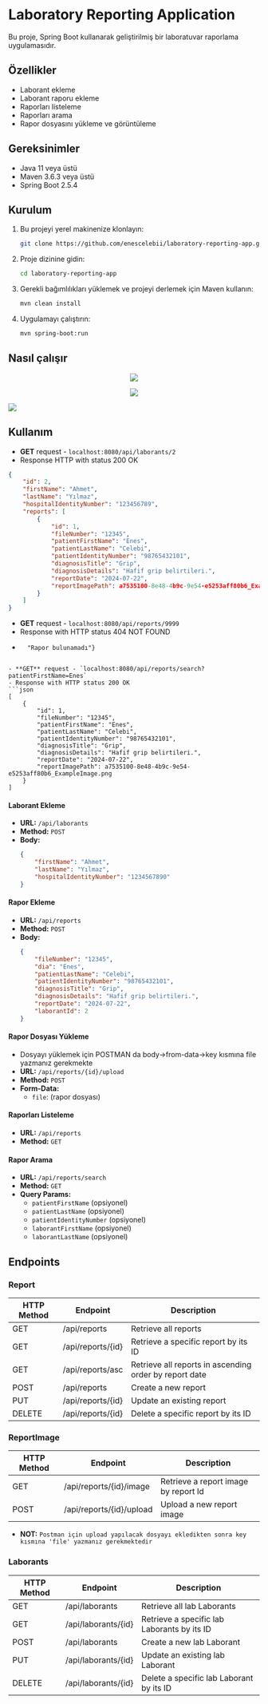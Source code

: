 # Laboratory Reporting Application

Bu proje, Spring Boot kullanarak geliştirilmiş bir laboratuvar raporlama uygulamasıdır.

## Özellikler

- Laborant ekleme
- Laborant raporu ekleme
- Raporları listeleme
- Raporları arama
- Rapor dosyasını yükleme ve görüntüleme

## Gereksinimler

- Java 11 veya üstü
- Maven 3.6.3 veya üstü
- Spring Boot 2.5.4

## Kurulum

1. Bu projeyi yerel makinenize klonlayın:
    ```sh
    git clone https://github.com/enescelebii/laboratory-reporting-app.git
    ```

2. Proje dizinine gidin:
    ```sh
    cd laboratory-reporting-app
    ```

3. Gerekli bağımlılıkları yüklemek ve projeyi derlemek için Maven kullanın:
    ```sh
    mvn clean install
    ```

4. Uygulamayı çalıştırın:
    ```sh
    mvn spring-boot:run
    ```

## Nasıl çalışır
<p align = "center">
    <img src="https://github.com/enescelebii/laboratory-reporting-app/blob/main/uploaded-files/1.png">
</p>
<p align = "center">
    <img src="https://github.com/enescelebii/laboratory-reporting-app/blob/main/uploaded-files/2.png">
</p>
<p align = "left">
    <img src="https://github.com/enescelebii/laboratory-reporting-app/blob/main/uploaded-files/3.png">
</p>

## Kullanım
- **GET** request - `localhost:8080/api/laborants/2`
- Response HTTP with status 200 OK
```json
{
    "id": 2,
    "firstName": "Ahmet",
    "lastName": "Yılmaz",
    "hospitalIdentityNumber": "123456789",
    "reports": [
        {
            "id": 1,
            "fileNumber": "12345",
            "patientFirstName": "Enes",
            "patientLastName": "Celebi",
            "patientIdentityNumber": "98765432101",
            "diagnosisTitle": "Grip",
            "diagnosisDetails": "Hafif grip belirtileri.",
            "reportDate": "2024-07-22",
            "reportImagePath": a7535100-8e48-4b9c-9e54-e5253aff80b6_ExampleImage.png
        }
    ]
}
```
- **GET** request - `localhost:8080/api/reports/9999`
- Response with HTTP status 404 NOT FOUND
- ```json{
	"Rapor bulunamadı"}
```

- **GET** request - `localhost:8080/api/reports/search?patientFirstName=Enes`
- Response with HTTP status 200 OK
```json
[
    {
        "id": 1,
        "fileNumber": "12345",
        "patientFirstName": "Enes",
        "patientLastName": "Celebi",
        "patientIdentityNumber": "98765432101",
        "diagnosisTitle": "Grip",
        "diagnosisDetails": "Hafif grip belirtileri.",
        "reportDate": "2024-07-22",
        "reportImagePath": a7535100-8e48-4b9c-9e54-e5253aff80b6_ExampleImage.png
    }
]
```
#### Laborant Ekleme

- **URL:** `/api/laborants`
- **Method:** `POST`
- **Body:**
    ```json
    {
        "firstName": "Ahmet",
        "lastName": "Yılmaz",
        "hospitalIdentityNumber": "1234567890"
    }
    ```

#### Rapor Ekleme

- **URL:** `/api/reports`
- **Method:** `POST`
- **Body:**
    ```json
    {
        "fileNumber": "12345",
        "dia": "Enes",
        "patientLastName": "Celebi",
        "patientIdentityNumber": "98765432101",
        "diagnosisTitle": "Grip",
        "diagnosisDetails": "Hafif grip belirtileri.",
        "reportDate": "2024-07-22",
        "laborantId": 2
    }
    ```

#### Rapor Dosyası Yükleme
- Dosyayı yüklemek için POSTMAN da body->from-data->key kısmına file yazmanız gerekmekte
- **URL:** `/api/reports/{id}/upload`
- **Method:** `POST`
- **Form-Data:**
    - `file`: (rapor dosyası)

#### Raporları Listeleme

- **URL:** `/api/reports`
- **Method:** `GET`

#### Rapor Arama

- **URL:** `/api/reports/search`
- **Method:** `GET`
- **Query Params:**
    - `patientFirstName` (opsiyonel)
    - `patientLastName` (opsiyonel)
    - `patientIdentityNumber` (opsiyonel)
    - `laborantFirstName` (opsiyonel)
    - `laborantLastName` (opsiyonel)


## Endpoints
### Report


| HTTP Method | Endpoint          | Description                                            |
| ----------- | ----------------- | ------------------------------------------------------ |
| GET         | /api/reports      | Retrieve all reports                                   |
| GET         | /api/reports/{id} | Retrieve a specific report by its ID                   |
| GET         | /api/reports/asc  | Retrieve all reports in ascending order by report date |
| POST        | /api/reports      | Create a new report                                    |
| PUT         | /api/reports/{id} | Update an existing report                              |
| DELETE      | /api/reports/{id} | Delete a specific report by its ID                     |


### ReportImage

| HTTP Method | Endpoint                   | Description                                 |
| ----------- | -------------------------- | ------------------------------------------- |
| GET         | /api/reports/{id}/image    | Retrieve a report image by report Id        |
| POST        | /api/reports/{id}/upload   | Upload a new report image                   |

- **NOT:** `Postman için upload yapılacak dosyayı ekledikten sonra key kısmına 'file' yazmanız gerekmektedir`


### Laborants

| HTTP Method | Endpoint             | Description                                                |
| ----------- | -------------------- | -----------------------------------------------------------|
| GET         | /api/laborants       | Retrieve all lab Laborants                                 |
| GET         | /api/laborants/{id}  | Retrieve a specific lab Laborants by its ID                |
| POST        | /api/laborants       | Create a new lab Laborant                                  |
| PUT         | /api/laborants/{id}  | Update an existing lab Laborant                            |
| DELETE      | /api/laborants/{id}  | Delete a specific lab Laborant by its ID                   |
